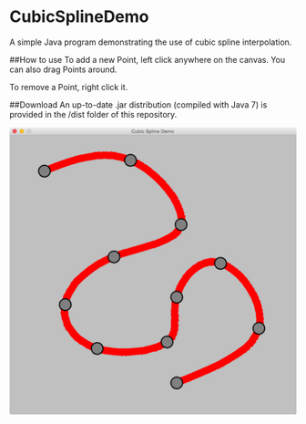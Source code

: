 # CubicSplineDemo
A simple Java program demonstrating the use of cubic spline interpolation.

##How to use
To add a new Point, left click anywhere on the canvas.
You can also drag Points around.

To remove a Point, right click it.

##Download
An up-to-date .jar distribution (compiled with Java 7) is provided in the /dist folder of this repository.

![Screenshot](screenshot.jpg)